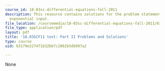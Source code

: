 ```yaml
---
course_id: 18-03sc-differential-equations-fall-2011
description: This resource contains solutions for the problem statements related to
  exponential input.
file_location: /coursemedia/18-03sc-differential-equations-fall-2011/63179e227471b32bb7c2862b5db997a2_MIT18_03SCF11_ps2_II_s8_9s.pdf
file_type: application/pdf
layout: pdf
title: '18.03SCF11 text: Part II Problems and Solutions'
type: course
uid: 63179e227471b32bb7c2862b5db997a2

---
```

None